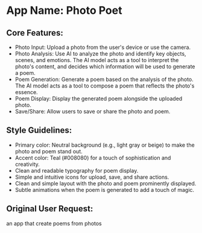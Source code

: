 # **App Name**: Photo Poet

## Core Features:

- Photo Input: Upload a photo from the user's device or use the camera.
- Photo Analysis: Use AI to analyze the photo and identify key objects, scenes, and emotions. The AI model acts as a tool to interpret the photo's content, and decides which information will be used to generate a poem.
- Poem Generation: Generate a poem based on the analysis of the photo.  The AI model acts as a tool to compose a poem that reflects the photo's essence.
- Poem Display: Display the generated poem alongside the uploaded photo.
- Save/Share: Allow users to save or share the photo and poem.

## Style Guidelines:

- Primary color: Neutral background (e.g., light gray or beige) to make the photo and poem stand out.
- Accent color: Teal (#008080) for a touch of sophistication and creativity.
- Clean and readable typography for poem display.
- Simple and intuitive icons for upload, save, and share actions.
- Clean and simple layout with the photo and poem prominently displayed.
- Subtle animations when the poem is generated to add a touch of magic.

## Original User Request:
an app that create poems from photos
  
